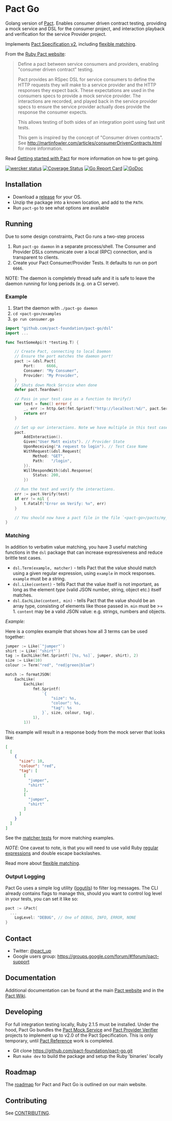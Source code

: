 # Pact Go

Golang version of [Pact](http://pact.io). Enables consumer driven contract testing, providing a mock service and
DSL for the consumer project, and interaction playback and verification for the service Provider project.

Implements [Pact Specification v2](https://github.com/pact-foundation/pact-specification/tree/version-2),
including [flexible matching](http://docs.pact.io/documentation/matching.html).

From the [Ruby Pact website](https://github.com/realestate-com-au/pact):

> Define a pact between service consumers and providers, enabling "consumer driven contract" testing.
>
>Pact provides an RSpec DSL for service consumers to define the HTTP requests they will make to a service provider and the HTTP responses they expect back.
>These expectations are used in the consumers specs to provide a mock service provider. The interactions are recorded, and played back in the service provider
>specs to ensure the service provider actually does provide the response the consumer expects.
>
>This allows testing of both sides of an integration point using fast unit tests.
>
>This gem is inspired by the concept of "Consumer driven contracts". See http://martinfowler.com/articles/consumerDrivenContracts.html for more information.


Read [Getting started with Pact](http://dius.com.au/2016/02/03/microservices-pact/) for more information on
how to get going.


[![wercker status](https://app.wercker.com/status/fad2d928716c629e641cae515ac58547/s/master "wercker status")](https://app.wercker.com/project/bykey/fad2d928716c629e641cae515ac58547)
[![Coverage Status](https://coveralls.io/repos/github/pact-foundation/pact-go/badge.svg?branch=HEAD)](https://coveralls.io/github/pact-foundation/pact-go?branch=HEAD)
[![Go Report Card](https://goreportcard.com/badge/github.com/pact-foundation/pact-go)](https://goreportcard.com/report/github.com/pact-foundation/pact-go)
[![GoDoc](https://godoc.org/github.com/pact-foundation/pact-go?status.svg)](https://godoc.org/github.com/pact-foundation/pact-go)

## Installation

* Download a [release](https://github.com/pact-foundation/pact-go/releases) for your OS.
* Unzip the package into a known location, and add to the `PATH`.
* Run `pact-go` to see what options are available

## Running

Due to some design constraints, Pact Go runs a two-step process

1. Run `pact-go daemon` in a separate process/shell. The Consumer and Provider
DSLs communicate over a local (RPC) connection, and is transparent to clients.
1. Create your Pact Consumer/Provider Tests. It defaults to run on port `6666`.

NOTE: The daemon is completely thread safe and it is safe to leave the daemon
running for long periods (e.g. on a CI server).

### Example
1. Start the daemon with `./pact-go daemon`
1. `cd <pact-go>/examples`
1. `go run consumer.go`

```go
import "github.com/pact-foundation/pact-go/dsl"
import ...

func TestSomeApi(t *testing.T) {

	// Create Pact, connecting to local Daemon
	// Ensure the port matches the daemon port!
	pact := &dsl.Pact{
		Port:     6666, 				
		Consumer: "My Consumer",
		Provider: "My Provider",
	}
	// Shuts down Mock Service when done
	defer pact.Teardown()

	// Pass in your test case as a function to Verify()
	var test = func() error {
		_, err := http.Get(fmt.Sprintf("http://localhost:%d/", pact.Server.Port))
		return err
	}

	// Set up our interactions. Note we have multiple in this test case!
	pact.
		AddInteraction().
		Given("User Matt exists"). // Provider State
		UponReceiving("A request to login"). // Test Case Name
		WithRequest(&dsl.Request{
			Method: "GET",
			Path:   "/login",
		}).
		WillRespondWith(&dsl.Response{
			Status: 200,
		})

	// Run the test and verify the interactions.
	err := pact.Verify(test)
	if err != nil {
		t.Fatalf("Error on Verify: %v", err)
	}

    // You should now have a pact file in the file `<pact-go>/pacts/my_consumer-my_provider.json`
}
```

### Matching

In addition to verbatim value matching, you have 3 useful matching functions
in the `dsl` package that can increase expressiveness and reduce brittle test
cases.

* `dsl.Term(example, matcher)` - tells Pact that the value should match using
a given regular expression, using `example` in mock responses. `example` must be
a string.
* `dsl.Like(content)` - tells Pact that the value itself is not important, as long
as the element _type_ (valid JSON number, string, object etc.) itself matches.
* `dsl.EachLike(content, min)` - tells Pact that the value should be an array type,
consisting of elements like those passed in. `min` must be >= 1. `content` may
be a valid JSON value: e.g. strings, numbers and objects.

*Example:*

Here is a complex example that shows how all 3 terms can be used together:

```go
jumper := Like(`"jumper"`)
shirt := Like(`"shirt"`)
tag := EachLike(fmt.Sprintf(`[%s, %s]`, jumper, shirt), 2)
size := Like(10)
colour := Term("red", "red|green|blue")

match := formatJSON(
	EachLike(
		EachLike(
			fmt.Sprintf(
				`{
					"size": %s,
					"colour": %s,
					"tag": %s
				}`, size, colour, tag),
			1),
		1))
```

This example will result in a response body from the mock server that looks like:
```json
[
  [
    {
      "size": 10,
      "colour": "red",
      "tag": [
        [
          "jumper",
          "shirt"
        ],
        [
          "jumper",
          "shirt"
        ]
      ]
    }
  ]
]
```

See the [matcher tests](https://github.com/pact-foundation/pact-go/blob/master/dsl/matcher_test.go)
for more matching examples.

*NOTE*: One caveat to note, is that you will need to use valid Ruby
[regular expressions](http://ruby-doc.org/core-2.1.5/Regexp.html) and double
escape backslashes.

Read more about [flexible matching](https://github.com/realestate-com-au/pact/wiki/Regular-expressions-and-type-matching-with-Pact).

### Output Logging

Pact Go uses a simple log utility ([logutils](https://github.com/hashicorp/logutils))
to filter log messages. The CLI already contains flags to manage this,
should you want to control log level in your tests, you can set it like so:

```go
pact := &Pact{
  ...
	LogLevel: "DEBUG", // One of DEBUG, INFO, ERROR, NONE
}
```

## Contact

* Twitter: [@pact_up](https://twitter.com/pact_up)
* Google users group: https://groups.google.com/forum/#!forum/pact-support

## Documentation

Additional documentation can be found at the main [Pact website](http://pact.io) and in the [Pact Wiki](https://github.com/realestate-com-au/pact/wiki).

## Developing

For full integration testing locally, Ruby 2.1.5 must be installed. Under the
hood, Pact Go bundles the
[Pact Mock Service](https://github.com/bethesque/pact-mock_service) and
[Pact Provider Verifier](https://github.com/pact-foundation/pact-provider-verifier)
projects to implement up to v2.0 of the Pact Specification. This is only
temporary, until [Pact Reference](https://github.com/pact-foundation/pact-reference/)
work is completed.

* Git clone https://github.com/pact-foundation/pact-go.git
* Run `make dev` to build the package and setup the Ruby 'binaries' locally

## Roadmap

The [roadmap](docs.pact.io/roadmap/) for Pact and Pact Go is outlined on our main website.

## Contributing

See [CONTRIBUTING](CONTRIBUTING.md).

